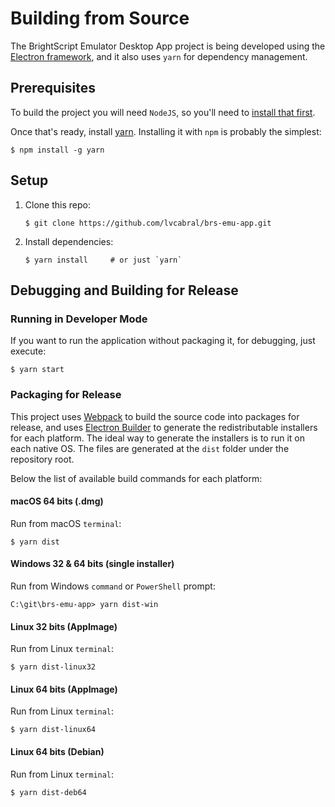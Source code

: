 # Building from Source
The BrightScript Emulator Desktop App project is being developed using the [Electron framework](https://electronjs.org/), and it also uses `yarn` for dependency management.

## Prerequisites
To build the project you will need `NodeJS`, so you'll need to [install that first](https://nodejs.org).

Once that's ready, install [yarn](https://yarnpkg.com).  Installing it with `npm` is probably the simplest:

```shell
$ npm install -g yarn
```
## Setup
1. Clone this repo:
   ```
   $ git clone https://github.com/lvcabral/brs-emu-app.git
   ```

2. Install dependencies:
    ```shell
    $ yarn install     # or just `yarn`
    ```

## Debugging and Building for Release
### Running in Developer Mode

If you want to run the application without packaging it, for debugging, just execute:

```shell
$ yarn start
```

### Packaging for Release

This project uses [Webpack](https://webpack.js.org/) to build the source code into packages for release, and uses [Electron Builder](https://www.electron.build/) to generate the redistributable installers for each platform. The ideal way to generate the installers is to run it on each native OS. The files are generated at the `dist` folder under the repository root.

Below the list of available build commands for each platform:

#### macOS 64 bits (.dmg)

Run from macOS `terminal`:
```shell
$ yarn dist
```
#### Windows 32 & 64 bits (single installer)

Run from Windows `command` or `PowerShell` prompt:
```shell
C:\git\brs-emu-app> yarn dist-win
```
#### Linux 32 bits (AppImage)

Run from Linux `terminal`:
```shell
$ yarn dist-linux32
```
#### Linux 64 bits (AppImage)

Run from Linux `terminal`:
```shell
$ yarn dist-linux64
```
#### Linux 64 bits (Debian)

Run from Linux `terminal`:
```shell
$ yarn dist-deb64
```
